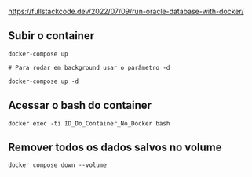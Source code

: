 https://fullstackcode.dev/2022/07/09/run-oracle-database-with-docker/

## Subir o container
```
docker-compose up

# Para rodar em background usar o parâmetro -d

docker-compose up -d

```

## Acessar o bash do container

```
docker exec -ti ID_Do_Container_No_Docker bash
```


## Remover todos os dados salvos no volume

```
docker compose down --volume
```